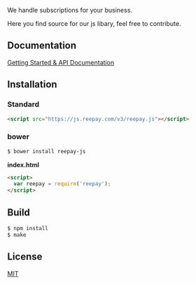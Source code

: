 We handle subscriptions for your business.

Here you find source for our js libary, feel free to contribute. 

## Documentation

[Getting Started & API Documentation][docs]

## Installation

### Standard
```html
<script src="https://js.reepay.com/v3/reepay.js"></script>
```

### bower
```bash
$ bower install reepay-js
```


**index.html**

```html
<script>
  var reepay = require('reepay');
</script>
```

## Build
```bash
$ npm install
$ make
```

## License

[MIT][license]


[docs]: https://docs.reepay.com/js
[license]: LICENSE.md
